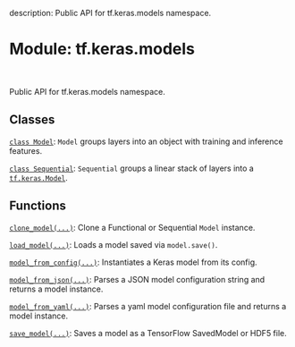 description: Public API for tf.keras.models namespace.

<div itemscope itemtype="http://developers.google.com/ReferenceObject">
<meta itemprop="name" content="tf.keras.models" />
<meta itemprop="path" content="Stable" />
</div>

# Module: tf.keras.models

<!-- Insert buttons and diff -->

<table class="tfo-notebook-buttons tfo-api nocontent" align="left">

</table>



Public API for tf.keras.models namespace.



## Classes

[`class Model`](../../tf/keras/Model.md): `Model` groups layers into an object with training and inference features.

[`class Sequential`](../../tf/keras/Sequential.md): `Sequential` groups a linear stack of layers into a <a href="../../tf/keras/Model.md"><code>tf.keras.Model</code></a>.

## Functions

[`clone_model(...)`](../../tf/keras/models/clone_model.md): Clone a Functional or Sequential `Model` instance.

[`load_model(...)`](../../tf/keras/models/load_model.md): Loads a model saved via `model.save()`.

[`model_from_config(...)`](../../tf/keras/models/model_from_config.md): Instantiates a Keras model from its config.

[`model_from_json(...)`](../../tf/keras/models/model_from_json.md): Parses a JSON model configuration string and returns a model instance.

[`model_from_yaml(...)`](../../tf/keras/models/model_from_yaml.md): Parses a yaml model configuration file and returns a model instance.

[`save_model(...)`](../../tf/keras/models/save_model.md): Saves a model as a TensorFlow SavedModel or HDF5 file.

